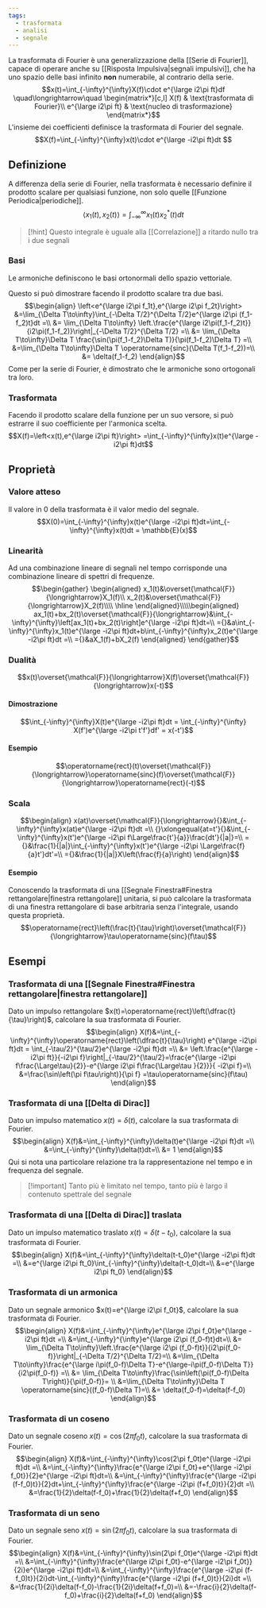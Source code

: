 ```yaml
---
tags:
  - trasformata
  - analisi
  - segnale
---
```

La trasformata di Fourier è una generalizzazione della [[Serie di Fourier]], capace di operare anche su [[Risposta Impulsiva|segnali impulsivi]], che ha uno spazio delle basi infinito **non** numerabile, al contrario della serie.
$$x(t)=\int_{-\infty}^{\infty}X(f)\cdot e^{\large i2\pi ft}df \quad\longrightarrow\quad
 \begin{matrix*}[c,l]
 X(f) & \text{trasformata di Fourier}\\
 e^{\large i2\pi ft} & \text{nucleo di trasformazione}
 \end{matrix*}$$
L'insieme dei coefficienti definisce la trasformata di Fourier del segnale.
$$X(f)=\int_{-\infty}^{\infty}x(t)\cdot e^{\large -i2\pi ft}dt $$
## Definizione
A differenza della serie di Fourier, nella trasformata è necessario definire il prodotto scalare per qualsiasi funzione, non solo quelle [[Funzione Periodica|periodiche]].
$$\left<x_1(t),x_2(t)\right>=\int_{-\infty}^{\infty}x_1(t)x_2^*(t)dt$$
>[!hint] Questo integrale è uguale alla [[Correlazione]] a ritardo nullo tra i due segnali
### Basi
Le armoniche definiscono le basi ortonormali dello spazio vettoriale.

Questo si può dimostrare facendo il prodotto scalare tra due basi.
$$\begin{align}
\left<e^{\large i2\pi f_1t},e^{\large i2\pi f_2t}\right> &=\lim_{\Delta T\to\infty}\int_{-\Delta T/2}^{\Delta T/2}e^{\large i2\pi (f_1-f_2)t}dt =\\
&= \lim_{\Delta T\to\infty} \left.\frac{e^{\large i2\pi(f_1-f_2)t}}{i2\pi(f_1-f_2)}\right|_{-\Delta T/2}^{\Delta T/2} =\\
&= \lim_{\Delta T\to\infty}\Delta T \frac{\sin(\pi(f_1-f_2)\Delta T)}{\pi(f_1-f_2)\Delta T} =\\
&=\lim_{\Delta T\to\infty}\Delta T \operatorname{sinc}(\Delta T(f_1-f_2))=\\
&= \delta(f_1-f_2)
\end{align}$$
Come per la serie di Fourier, è dimostrato che le armoniche sono ortogonali tra loro.
### Trasformata
Facendo il prodotto scalare della funzione per un suo versore, si può estrarre il suo coefficiente per l'armonica scelta.
$$X(f)=\left<x(t),e^{\large i2\pi ft}\right> =\int_{-\infty}^{\infty}x(t)e^{\large -i2\pi ft}dt$$
## Proprietà
### Valore atteso
Il valore in $0$ della trasformata è il valor medio del segnale.
$$X(0)=\int_{-\infty}^{\infty}x(t)e^{\large -i2\pi ft}dt=\int_{-\infty}^{\infty}x(t)dt = \mathbb{E}(x)$$
### Linearità
Ad una combinazione lineare di segnali nel tempo corrisponde una combinazione lineare di spettri di frequenze.
$$\begin{gather}
\begin{aligned}
x_1(t)&\overset{\mathcal{F}}{\longrightarrow}X_1(f)\\
x_2(t)&\overset{\mathcal{F}}{\longrightarrow}X_2(f)\\\\ \hline
\end{aligned}\\\\\begin{aligned}
ax_1(t)+bx_2(t)\overset{\mathcal{F}}{\longrightarrow}&\int_{-\infty}^{\infty}\left[ax_1(t)+bx_2(t)\right]e^{\large -i2\pi ft}dt=\\
={}&a\int_{-\infty}^{\infty}x_1(t)e^{\large -i2\pi ft}dt+b\int_{-\infty}^{\infty}x_2(t)e^{\large -i2\pi ft}dt =\\
={}&aX_1(f)+bX_2(f)
\end{aligned}
\end{gather}$$
### Dualità
$$x(t)\overset{\mathcal{F}}{\longrightarrow}X(f)\overset{\mathcal{F}}{\longrightarrow}x(-t)$$
#### Dimostrazione
$$\int_{-\infty}^{\infty}X(t)e^{\large -i2\pi ft}dt = \int_{-\infty}^{\infty} X(f')e^{\large -i2\pi t'f'}df' = x(-t')$$
#### Esempio

$$\operatorname{rect}(t)\overset{\mathcal{F}}{\longrightarrow}\operatorname{sinc}(f)\overset{\mathcal{F}}{\longrightarrow}\operatorname{rect}(-t)$$
### Scala
$$\begin{align}
x(at)\overset{\mathcal{F}}{\longrightarrow}{}&\int_{-\infty}^{\infty}x(at)e^{\large -i2\pi ft}dt =\\
{}\xlongequal{at=t'}{}&\int_{-\infty}^{\infty}x(t')e^{\large -i2\pi f\Large\frac{t'}{a}}\frac{dt'}{|a|}=\\
={}&\frac{1}{|a|}\int_{-\infty}^{\infty}x(t')e^{\large -i2\pi \Large\frac{f}{a}t'}dt'=\\
={}&\frac{1}{|a|}X\left(\frac{f}{a}\right)
\end{align}$$
#### Esempio
Conoscendo la trasformata di una [[Segnale Finestra#Finestra rettangolare|finestra rettangolare]] unitaria, si può calcolare la trasformata di una finestra rettangolare di base arbitraria senza l'integrale, usando questa proprietà.
$$\operatorname{rect}\left(\frac{t}{\tau}\right)\overset{\mathcal{F}}{\longrightarrow}\tau\operatorname{sinc}(f\tau)$$
## Esempi
### Trasformata di una [[Segnale Finestra#Finestra rettangolare|finestra rettangolare]]
Dato un impulso rettangolare $x(t)=\operatorname{rect}\left(\dfrac{t}{\tau}\right)$, calcolare la sua trasformata di Fourier.
$$\begin{align}
X(f)&=\int_{-\infty}^{\infty}\operatorname{rect}\left(\dfrac{t}{\tau}\right) e^{\large -i2\pi ft}dt =
 \int_{-\tau/2}^{\tau/2}e^{\large -i2\pi ft}dt =\\
&= \left.\frac{e^{\large -i2\pi ft}}{-i2\pi f}\right|_{-\tau/2}^{\tau/2}=\frac{e^{\large -i2\pi f\frac{\Large\tau}{2}}-e^{\large i2\pi f\frac{\Large\tau
}{2}}}{ -i2\pi f}=\\
&=\frac{\sin\left(\pi f\tau\right)}{\pi f} =\tau\operatorname{sinc}(f\tau)
\end{align}$$
### Trasformata di una [[Delta di Dirac]]
Dato un impulso matematico $x(t)=\delta(t)$, calcolare la sua trasformata di Fourier.
$$\begin{align}
X(f)&=\int_{-\infty}^{\infty}\delta(t)e^{\large -i2\pi ft}dt =\\
&=\int_{-\infty}^{\infty}\delta(t)dt=\\
&= 1
\end{align}$$
Qui si nota una particolare relazione tra la rappresentazione nel tempo e in frequenza del segnale.

>[!important] Tanto più è limitato nel tempo, tanto più è largo il contenuto spettrale del segnale
### Trasformata di una [[Delta di Dirac]] traslata
Dato un impulso matematico traslato $x(t)=\delta(t-t_0)$, calcolare la sua trasformata di Fourier.
$$\begin{align}
X(f)&=\int_{-\infty}^{\infty}\delta(t-t_0)e^{\large -i2\pi ft}dt =\\
&=e^{\large i2\pi ft_0}\int_{-\infty}^{\infty}\delta(t-t_0)dt=\\
&=e^{\large i2\pi ft_0}
\end{align}$$
### Trasformata di un armonica
Dato un segnale armonico $x(t)=e^{\large i2\pi f_0t}$, calcolare la sua trasformata di Fourier.
$$\begin{align}
X(f)&=\int_{-\infty}^{\infty}e^{\large i2\pi f_0t}e^{\large -i2\pi ft}dt =\\
&=\int_{-\infty}^{\infty}e^{\large i2\pi (f_0-f)t}dt=\\
&= \lim_{\Delta T\to\infty}\left.\frac{e^{\large i2\pi (f_0-f)t}}{i2\pi(f_0-f)}\right|_{-\Delta T/2}^{\Delta T/2}=\\
&=\lim_{\Delta T\to\infty}\frac{e^{\large i\pi(f_0-f)\Delta T}-e^{\large-i\pi(f_0-f)\Delta T}}{i2\pi(f_0-f)} =\\
&= \lim_{\Delta T\to\infty}\frac{\sin\left(\pi(f_0-f)\Delta T\right)}{\pi(f_0-f)}= \\
&=\lim_{\Delta T\to\infty}\Delta T \operatorname{sinc}((f_0-f)\Delta T)=\\
&= \delta(f_0-f)=\delta(f-f_0)
\end{align}$$
### Trasformata di un coseno
Dato un segnale coseno $x(t)=\cos(2\pi f_0t)$, calcolare la sua trasformata di Fourier.
$$\begin{align}
X(f)&=\int_{-\infty}^{\infty}\cos(2\pi f_0t)e^{\large -i2\pi ft}dt =\\
&=\int_{-\infty}^{\infty}\frac{e^{\large i2\pi f_0t}+e^{\large -i2\pi f_0t}}{2}e^{\large -i2\pi ft}dt=\\
&=\int_{-\infty}^{\infty}\frac{e^{\large -i2\pi (f-f_0)t}}{2}dt+\int_{-\infty}^{\infty}\frac{e^{\large -i2\pi (f+f_0)t}}{2}dt =\\
&=\frac{1}{2}\delta(f-f_0)+\frac{1}{2}\delta(f+f_0)
\end{align}$$
### Trasformata di un seno
Dato un segnale seno $x(t)=\sin(2\pi f_0t)$, calcolare la sua trasformata di Fourier.
$$\begin{align}
X(f)&=\int_{-\infty}^{\infty}\sin(2\pi f_0t)e^{\large -i2\pi ft}dt =\\
&=\int_{-\infty}^{\infty}\frac{e^{\large i2\pi f_0t}-e^{\large -i2\pi f_0t}}{2i}e^{\large -i2\pi ft}dt=\\
&=\int_{-\infty}^{\infty}\frac{e^{\large -i2\pi (f-f_0)t}}{2i}dt-\int_{-\infty}^{\infty}\frac{e^{\large -i2\pi (f+f_0)t}}{2i}dt =\\
&=\frac{1}{2i}\delta(f-f_0)-\frac{1}{2i}\delta(f+f_0)=\\
&=-\frac{i}{2}\delta(f-f_0)+\frac{i}{2}\delta(f+f_0)
\end{align}$$
